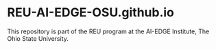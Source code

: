# REU-AI-EDGE-OSU.github.io
This repository is part of the REU program at the AI-EDGE Institute, The Ohio State University.
